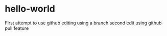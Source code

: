 # hello-world
First attempt to use github
editing using a branch
second edit using github pull feature

